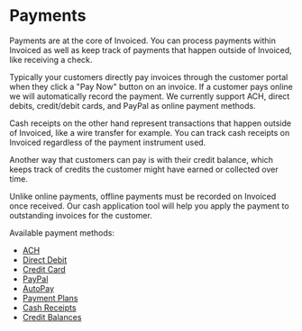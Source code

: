 # Payments

Payments are at the core of Invoiced. You can process payments within Invoiced as well as keep track of payments that happen outside of Invoiced, like receiving a check.

Typically your customers directly pay invoices through the customer portal when they click a "Pay Now" button on an invoice. If a customer pays online we will automatically record the payment. We currently support ACH, direct debits, credit/debit cards, and PayPal as online payment methods.

Cash receipts on the other hand represent transactions that happen outside of Invoiced, like a wire transfer for example. You can track cash receipts on Invoiced regardless of the payment instrument used.

Another way that customers can pay is with their credit balance, which keeps track of credits the customer might have earned or collected over time.

Unlike online payments, offline payments must be recorded on Invoiced once received. Our cash application tool will help you apply the payment to outstanding invoices for the customer.

Available payment methods:
- [ACH](/resources/docs/payments/ach)
- [Direct Debit](/resources/docs/payments/direct-debit)
- [Credit Card](/resources/docs/payments/card)
- [PayPal](/resources/docs/payments/paypal)
- [AutoPay](/resources/docs/payments/autopay)
- [Payment Plans](/resources/docs/payments/payment-plans)
- [Cash Receipts](/resources/docs/payments/offline-payments)
- [Credit Balances](/resources/docs/payments/credits)

